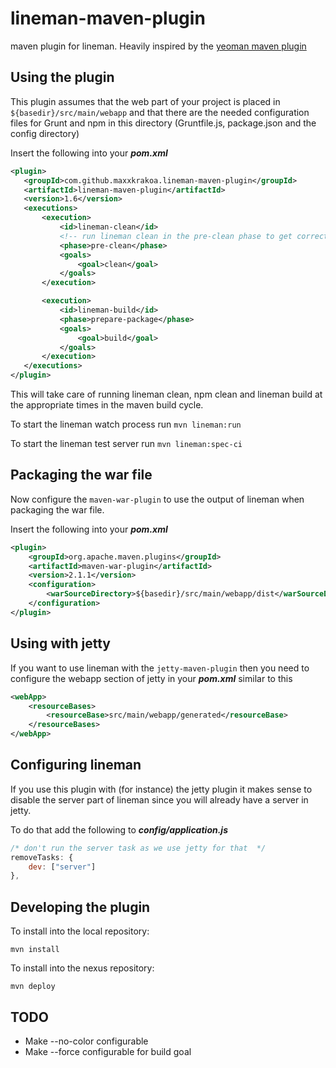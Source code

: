 lineman-maven-plugin
====================

maven plugin for lineman. Heavily inspired by the [yeoman maven plugin](https://github.com/trecloux/yeoman-maven-plugin/)

Using the plugin
----------------

This plugin assumes that the web part of your project is placed in ``${basedir}/src/main/webapp``
and that there are the needed configuration files for Grunt and npm in this directory
(Gruntfile.js, package.json and the config directory)

Insert the following into your ***pom.xml***

 ```xml
<plugin>
    <groupId>com.github.maxxkrakoa.lineman-maven-plugin</groupId>
    <artifactId>lineman-maven-plugin</artifactId>
    <version>1.6</version>
    <executions>
        <execution>
            <id>lineman-clean</id>
            <!-- run lineman clean in the pre-clean phase to get correct ordering with maven-clean-plugin -->
            <phase>pre-clean</phase>
            <goals>
                <goal>clean</goal>
            </goals>
        </execution>

        <execution>
            <id>lineman-build</id>
            <phase>prepare-package</phase>
            <goals>
                <goal>build</goal>
            </goals>
        </execution>
    </executions>
</plugin>
```

This will take care of running lineman clean, npm clean and lineman build at the appropriate times in the maven build cycle.

To start the lineman watch process run ``mvn lineman:run``

To start the lineman test server run ``mvn lineman:spec-ci``

Packaging the war file
----------------------
Now configure the ``maven-war-plugin`` to use the output of lineman when packaging the war file. 

Insert the following into your ***pom.xml***

```xml
<plugin>
    <groupId>org.apache.maven.plugins</groupId>
    <artifactId>maven-war-plugin</artifactId>
    <version>2.1.1</version>
    <configuration>
        <warSourceDirectory>${basedir}/src/main/webapp/dist</warSourceDirectory>
    </configuration>
</plugin>
```

Using with jetty
----------------
If you want to use lineman with the ``jetty-maven-plugin`` then you need to configure the webapp section of jetty in your ***pom.xml*** similar to this

```xml
<webApp>
    <resourceBases>
        <resourceBase>src/main/webapp/generated</resourceBase>
    </resourceBases>
</webApp>
```


Configuring lineman
-------------------

If you use this plugin with (for instance) the jetty plugin it makes sense to disable the server part of lineman since you
will already have a server in jetty.

To do that add the following to ***config/application.js***

```javascript
/* don't run the server task as we use jetty for that  */
removeTasks: {
    dev: ["server"]
},
```


Developing the plugin
---------------------

To install into the local repository:

``mvn install``


To install into the nexus repository:

``mvn deploy``


TODO
----
- Make --no-color configurable
- Make --force configurable for build goal
